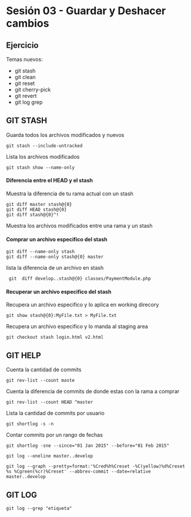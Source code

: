 
# Sesión 03 - Guardar y Deshacer cambios



## Ejercicio


Temas nuevos:
* git stash
* git clean
* git reset
* git cherry-pick
* git revert
* git log grep

## GIT STASH

Guarda todos los archivos modificados y nuevos
```
git stash --include-untracked
```
Lista los archivos modificados
```
git stash show --name-only
```
#### Diferencia entre el HEAD y el stash
Muestra la diferencia de tu rama actual con un stash
```
git diff master stash@{0}
git diff HEAD stash@{0}
git diff stash@{0}^!
```
Muestra los archivos modificados entre una rama y un stash

#### Comprar un archivo especifico del stash
```
git diff --name-only stash
git diff --name-only stash@{0} master
```
lista la diferencia de un archivo en stash
```
 git  diff develop..stash@{0} classes/PaymentModule.php
```
#### Recuperar un archivo especifico del stash

Recupera un archivo especifico y lo aplica en working direcory
```
git show stash@{0}:MyFile.txt > MyFile.txt
```

Recupera un archivo especifico y lo manda al staging area
```
git checkout stash login.html v2.html
```

## GIT HELP


Cuenta la cantidad de commits
```
git rev-list --count maste
```
Cuenta la diferencia de commits de donde estas con la rama a comprar
```
git rev-list --count HEAD ^master
```
Lista la cantidad de commits por usuario
```
git shortlog -s -n
```
Contar commits por un rango de fechas
```
git shortlog -sne --since="01 Jan 2015" --before="01 Feb 2015"
```

```
git log --oneline master..develop
```

```
git log --graph --pretty=format:'%Cred%h%Creset -%C(yellow)%d%Creset %s %Cgreen(%cr)%Creset' --abbrev-commit --date=relative master..develop
```

## GIT LOG
```
git log --grep "etiqueta"
```